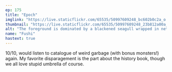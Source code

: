 ```yaml
---
ep: 175
title: "Epoch"
imglink: "https://live.staticflickr.com/65535/50997609248_bc602b0c2a_o.jpg"
thumbnail: "https://live.staticflickr.com/65535/50997609248_23b812a00a_q.jpg"
alt: "The foreground is dominated by a blackened seagull wrapped in netting, and a book with a spine reading "A Brief History of." In the middle distance stands a vending machine, and in front of it lies a battered umbrella. The background shows something with an extended tongue crawling over a hill of garbage beneath a grey sky."
name: "Fushi"
hastext: true
---
```

10/10, would listen to catalogue of weird garbage (with bonus monsters!) again. My favorite disparagement is the part about the history book, though we all love stupid umbrella of course.
